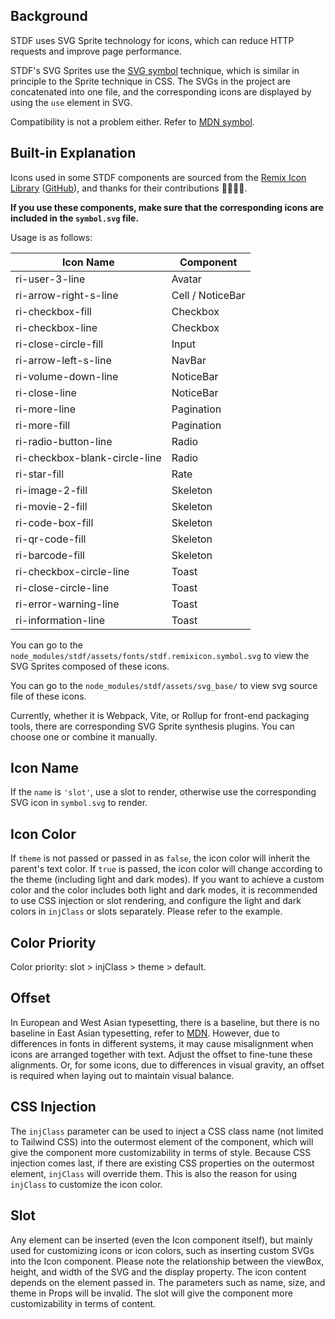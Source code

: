## Background

STDF uses SVG Sprite technology for icons, which can reduce HTTP requests and improve page performance.

STDF's SVG Sprites use the [SVG symbol](https://developer.mozilla.org/en-US/docs/Web/SVG/Element/symbol) technique, which is similar in principle to the Sprite technique in CSS. The SVGs in the project are concatenated into one file, and the corresponding icons are displayed by using the `use` element in SVG.

Compatibility is not a problem either. Refer to [MDN symbol](https://developer.mozilla.org/en-US/docs/Web/SVG/Element/symbol#browser_compatibility).

## Built-in Explanation

Icons used in some STDF components are sourced from the [Remix Icon Library](https://remixicon.com) ([GitHub](https://github.com/Remix-Design/remixicon)), and thanks for their contributions 🙏🏻🙏🏻.

**If you use these components, make sure that the corresponding icons are included in the `symbol.svg` file.**

Usage is as follows:

| Icon Name                     | Component        |
| ----------------------------- | ---------------- |
| ri-user-3-line                | Avatar           |
| ri-arrow-right-s-line         | Cell / NoticeBar |
| ri-checkbox-fill              | Checkbox         |
| ri-checkbox-line              | Checkbox         |
| ri-close-circle-fill          | Input            |
| ri-arrow-left-s-line          | NavBar           |
| ri-volume-down-line           | NoticeBar        |
| ri-close-line                 | NoticeBar        |
| ri-more-line                  | Pagination       |
| ri-more-fill                  | Pagination       |
| ri-radio-button-line          | Radio            |
| ri-checkbox-blank-circle-line | Radio            |
| ri-star-fill                  | Rate             |
| ri-image-2-fill               | Skeleton         |
| ri-movie-2-fill               | Skeleton         |
| ri-code-box-fill              | Skeleton         |
| ri-qr-code-fill               | Skeleton         |
| ri-barcode-fill               | Skeleton         |
| ri-checkbox-circle-line       | Toast            |
| ri-close-circle-line          | Toast            |
| ri-error-warning-line         | Toast            |
| ri-information-line           | Toast            |

You can go to the `node_modules/stdf/assets/fonts/stdf.remixicon.symbol.svg` to view the SVG Sprites composed of these icons.

You can go to the `node_modules/stdf/assets/svg_base/` to view svg source file of these icons.

Currently, whether it is Webpack, Vite, or Rollup for front-end packaging tools, there are corresponding SVG Sprite synthesis plugins. You can choose one or combine it manually.

## Icon Name

If the `name` is `'slot'`, use a slot to render, otherwise use the corresponding SVG icon in `symbol.svg` to render.

## Icon Color

If `theme` is not passed or passed in as `false`, the icon color will inherit the parent's text color. If `true` is passed, the icon color will change according to the theme (including light and dark modes). If you want to achieve a custom color and the color includes both light and dark modes, it is recommended to use CSS injection or slot rendering, and configure the light and dark colors in `injClass` or slots separately. Please refer to the example.

## Color Priority

Color priority: slot > injClass > theme > default.

## Offset

In European and West Asian typesetting, there is a baseline, but there is no baseline in East Asian typesetting, refer to [MDN](https://developer.mozilla.org/en-US/docs/Glossary/baseline). However, due to differences in fonts in different systems, it may cause misalignment when icons are arranged together with text. Adjust the offset to fine-tune these alignments. Or, for some icons, due to differences in visual gravity, an offset is required when laying out to maintain visual balance.

## CSS Injection

The `injClass` parameter can be used to inject a CSS class name (not limited to Tailwind CSS) into the outermost element of the component, which will give the component more customizability in terms of style. Because CSS injection comes last, if there are existing CSS properties on the outermost element, `injClass` will override them. This is also the reason for using `injClass` to customize the icon color.

## Slot

Any element can be inserted (even the Icon component itself), but mainly used for customizing icons or icon colors, such as inserting custom SVGs into the Icon component. Please note the relationship between the viewBox, height, and width of the SVG and the display property. The icon content depends on the element passed in. The parameters such as name, size, and theme in Props will be invalid. The slot will give the component more customizability in terms of content.
